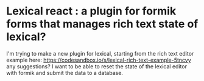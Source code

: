 
# Lexical react : a plugin for formik forms that manages rich text state of lexical?

I'm trying to make a new plugin for lexical, starting from the rich text editor example here:
https://codesandbox.io/s/lexical-rich-text-example-5tncvy
any suggestions?
I want to be able to reset the state of the lexical editor with formik and submit the data to a database.

        